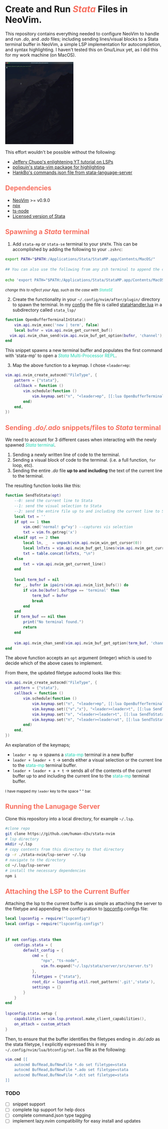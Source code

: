 # Create and Run <span style="color:#F87060">*Stata*</span> Files in NeoVim. 
This repository contains everything needed to configure NeoVim to handle and
run *.do*, and *.ado* files; including sending lines/visual blocks to a Stata
terminal buffer in NeoVim,  a simple LSP implementation for autocompletion, and
syntax highlighting. I haven't tested this on Gnu/Linux yet, as I did this for
my work machine (on MacOS).

![stata_term](./assets/terminal_spawn.gif) 


This effort wouldn't be possible without the following:
- [Jeffery Chupp's enlightening YT tutorial on LSPs](https://youtu.be/Xo5VXTRoL6Q?si=6c0lw8UDtL-iELL9)
- [poliquin's stata-vim package for highlighting](https://github.com/poliquin/stata-vim)
- [HankBo's commands.json file from stata-language-server](https://github.com/HankBO/stata-language-server)


## <span style="color:#F87060">Dependencies</span>
- [NeoVim](https://github.com/neovim/neovim/tree/master) >= v0.9.0
- [npx](https://www.npmjs.com/package/npx)
- [ts-node](https://www.npmjs.com/package/ts-node)
- [Licensed version of Stata](https://www.stata.com/products/)


## <span style="color:#F87060">Spawning a *Stata* terminal</span>
1) Add `stata-mp` or `stata-se` terminal to your `$PATH`. This can be
accomplished by adding the following to your `.zshrc`:
```bash
export PATH="$PATH:/Applications/Stata/StataMP.app/Contents/MacOS/"

## You can also use the following from any zsh terminal to append the command to your .zshrc

echo 'export PATH="$PATH:/Applications/Stata/StataMP.app/Contents/MacOS/"' >> ~/.zshrc
```
<small><i>change this to reflect your App, such as the case with
<span style="color:#1dd3b0">StataSE</span></i></small>

2) Create the functionality in your `~/.config/nvim/after/plugin/` directory to
spawn the terminal. In my [config](https://github.com/human-d3v/neovimConfig)
the file is called [stataHandler.lua](https://github.com/human-d3v/neovimConfig/blob/main/lazy/nvim/after/plugin/stataHandler.lua) in a subdirectory called `stata_lsp/`

```lua
function OpenBufferTerminalInStata()
	vim.api.nvim_exec('new | term', false)
	local bufnr = vim.api.nvim_get_current_buf()
  vim.api.nvim_chan_send(vim.api.nvim_buf_get_option(bufnr, 'channel'), 'stata-mp' .. "\r")
end
```
This snippet spawns a new terminal buffer and populates the first command with
'stata-mp' to open a <span style="color:#1dd3b0"><i>Stata</i> Multi-Processor REPL</span>.

3) Map the above function to a keymap. I chose `<leader>mp`:

```lua
vim.api.nvim_create_autocmd("FileType", {
	pattern = {"stata"},
	callback = function ()
		vim.schedule(function ()
			vim.keymap.set("n", "<leader>mp", [[:lua OpenBufferTerminalInStata()<CR>]], {noremap=true, buffer=true})
        end)
    end,
})
```
## <span style="color:#F87060">Sending *.do/.ado* snippets/files to *Stata* terminal</span> 
We need to account for 3 different cases when interacting with the newly
spawned <span style="color:#1dd3b0"><i>Stata</i> terminal</span>. 

1) Sending a newly written line of code to the terminal. 
2) Sending a visual block of code to the terminal. (i.e. a full function, `for` loop, etc).
3) Sending the entire *.do* file **up to and including** the text of the
current line to the terminal. 

The resulting function looks like this: 

```lua
function SendToStata(opt)
	--0: send the current line to Stata
	--1: send the visual selection to Stata
	--2: send the entire file up to and including the current line to Stata
	local txt = ''
	if opt == 1 then
		vim.cmd('normal! gv"xy') --captures vis selection
		txt = vim.fn.getreg('x')
	elseif opt == 2 then
		local ln, _  = unpack(vim.api.nvim_win_get_cursor(0))
		local lnTxts = vim.api.nvim_buf_get_lines(vim.api.nvim_get_current_buf(), 0, ln, false)
		txt = table.concat(lnTxts, "\n")
	else
		txt = vim.api.nvim_get_current_line()
	end

	local term_buf = nil
	for _, bufnr in ipairs(vim.api.nvim_list_bufs()) do
		if vim.bo[bufnr].buftype == 'terminal' then
			term_buf = bufnr
			break
		end
	end
	if term_buf == nil then
		print("No terminal found.")
		return
	end

	vim.api.nvim_chan_send(vim.api.nvim_buf_get_option(term_buf, 'channel'), txt .. '\r')
end
```
The above function accepts an `opt` argument (integer) which is used to decide
which of the above cases to implement. 

From there, the updated filetype autocmd looks like this: 
```lua
vim.api.nvim_create_autocmd("FileType", {
	pattern = {"stata"},
	callback = function ()
		vim.schedule(function ()
			vim.keymap.set("n", "<leader>mp", [[:lua OpenBufferTerminalInStata()<CR>]], {noremap=true, buffer=true})
			vim.keymap.set({"v","x"}, "<leader><leader>t", [[:lua SendToStata(1)<CR>]], {noremap=true, buffer=true})
			vim.keymap.set("n", "<leader><leader>t", [[:lua SendToStata(0)<CR>]], {noremap=true, buffer=true})
			vim.keymap.set("n", "<leader><leader>at", [[:lua SendToStata(2)<CR>]], {noremap=true, buffer=true})
		end)
	end,
})
```
An explanation of the keymaps;
- `leader + mp` -> spawns a <span style="color:#1dd3b0">stata-mp</span> terminal in a new buffer
- `leader + leader + t` -> sends either a visual selection or the current line to
  the <span style="color:#1dd3b0">stata-mp</span> terminal buffer. 
- `leader + leader + a + t` -> sends all of the contents of the current buffer
  up to and including the current line to the <span style="color:#1dd3b0">stata-mp</span> terminal buffer.

<small>I have mapped my `leader` key to the space " " bar.</small>


## <span style="color:#F87060">Running the Lanugage Server</span>
Clone this repository into a local directory, for example `~/.lsp`.
```bash
#clone repo
git clone https://github.com/human-d3v/stata-nvim
# lsp directory
mkdir ~/.lsp
# copy contents from this directory to that directory
cp -r ./stata-nvim/lsp-server ~/.lsp
# navigate to the directory 
cd ~/.lsp/lsp-server
# install the necessary dependencies
npm i
```

## <span style="color:#F87060">Attaching the LSP to the Current Buffer</span>
Attaching the lsp to the current buffer is as simple as attaching the server to
the filetype and appending the configuration to
[lspconfig](https://github.com/neovim/nvim-lspconfig).configs file:

```lua
local lspconfig = require("lspconfig")
local configs = require("lspconfig.configs")


if not configs.stata then
    configs.stata = {
		default_config = {
			cmd = {
				"npx", "ts-node",
				vim.fn.expand("~/.lsp/stata/server/src/server.ts")
			},
			filetypes = {"stata"},
			root_dir = lspconfig.util.root_pattern('.git','stata'),
			settings = {}
		}
	}
end

lspconfig.stata.setup {
	capabilities = vim.lsp.protocol.make_client_capabilities(),
	on_attach = custom_attach
}
```
Then, to ensure that the buffer identifies the filetypes ending in *.do/.ado*
as the stata filetype, I explicitly expressed this in my
`~/.config/nvim/lua/btconfig/set.lua` file as the following:
```lua
vim.cmd [[
	autocmd BufRead,BufNewFile *.do set filetype=stata
	autocmd BufRead,BufNewFile *.ado set filetype=stata
	autocmd BufRead,BufNewFile *.dct set filetype=stata
]]
```

### TODO
- [ ] snippet support 
- [ ] complete lsp support for help docs 
- [ ] complete command.json type tagging
- [ ] implement lazy.nvim compatibility for easy install and updates
